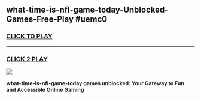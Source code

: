 
## what-time-is-nfl-game-today-Unblocked-Games-Free-Play #uemc0
<h3>
<a href="https://us.freeplayer.one?title=what-time-is-nfl-game-today&ref=9M">CLICK TO PLAY</a></h3>
<hr>

<h3>
<a href="https://us.freeplayer.one?title=what-time-is-nfl-game-today&ref=9M">CLICK 2 PLAY</a>
  
</h3>

<a href="https://us.freeplayer.one?title=what-time-is-nfl-game-today&ref=9M"><img src="https://clearcache.store/games.png"></a>


**what-time-is-nfl-game-today games unblocked: Your Gateway to Fun and Accessible Online Gaming**
